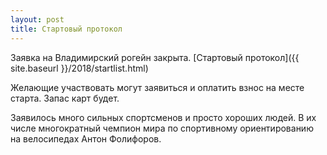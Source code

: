 ```yaml
---
layout: post
title: Стартовый протокол
---
```


Заявка на Владимирский рогейн закрыта. [Стартовый протокол]({{ site.baseurl }}/2018/startlist.html)

Желающие участвовать могут заявиться и оплатить взнос на месте старта. Запас карт будет.

Заявилось много сильных спортсменов и просто хороших людей.
В их числе многократный чемпион мира по спортивному ориентированию на велосипедах Антон Фолифоров.

